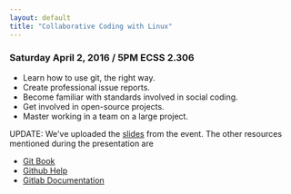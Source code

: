 ```yaml
---
layout: default
title: "Collaborative Coding with Linux"
---
```


### Saturday April 2, 2016 / 5PM ECSS 2.306

* Learn how to use git, the right way.
* Create professional issue reports.
* Become familiar with standards involved in social coding.
* Get involved in open-source projects.
* Master working in a team on a large project.

UPDATE: We've uploaded the [slides](/uploads/git/git-slides.pdf) from
the event. The other resources mentioned during the presentation are
* [Git Book](https://git-scm.com/book)
* [Github Help](https://help.github.com)
* [Gitlab Documentation](https://doc.gitlab.com)
